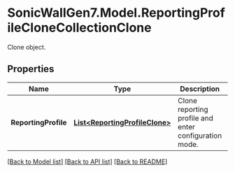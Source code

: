 # SonicWallGen7.Model.ReportingProfileCloneCollectionClone
Clone object.

## Properties

Name | Type | Description | Notes
------------ | ------------- | ------------- | -------------
**ReportingProfile** | [**List&lt;ReportingProfileClone&gt;**](ReportingProfileClone.md) | Clone reporting profile and enter configuration mode. | [optional] 

[[Back to Model list]](../README.md#documentation-for-models) [[Back to API list]](../README.md#documentation-for-api-endpoints) [[Back to README]](../README.md)

